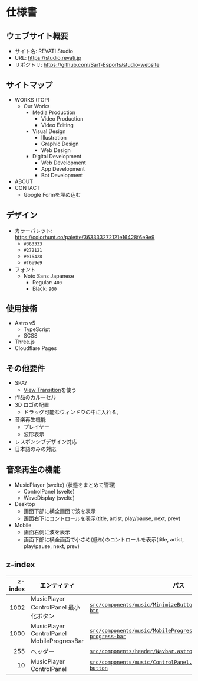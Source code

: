# 仕様書

<!-- 不足や変更点等があれば随時更新してください。 -->

## ウェブサイト概要

- サイト名: REVATI Studio
- URL: https://studio.revati.jp
- リポジトリ: https://github.com/Sarf-Esports/studio-website

## サイトマップ

- WORKS (TOP)
  - Our Works
    - Media Production
      - Video Production
      - Video Editing
    - Visual Design
      - Illustration
      - Graphic Design
      - Web Design
    - Digital Development
      - Web Development
      - App Development
      - Bot Development
- ABOUT
- CONTACT
  - Google Formを埋め込む

## デザイン

- カラーパレット: https://colorhunt.co/palette/363333272121e16428f6e9e9
  - `#363333`
  - `#272121`
  - `#e16428`
  - `#f6e9e9`
- フォント
  - Noto Sans Japanese
    - Regular: `400`
    - Black: `900`

## 使用技術

- Astro v5
  - TypeScript
  - SCSS
- Three.js
- Cloudflare Pages

## その他要件

- SPA?
  - [View Transition](https://docs.astro.build/ja/guides/view-transitions/)を使う
- 作品のカルーセル
- 3D ロゴの配置
  - ドラッグ可能なウィンドウの中に入れる。
- 音楽再生機能
  - プレイヤー
  - 波形表示
- レスポンシブデザイン対応
- 日本語のみの対応

## 音楽再生の機能

- MusicPlayer (svelte) (状態をまとめて管理)
  - ControlPanel (svelte)
  - WaveDisplay (svelte)
- Desktop
  - 画面下部に横全画面で波を表示
  - 画面右下にコントロールを表示(title, artist, play/pause, next, prev)
- Mobile
  - 画面右側に波を表示
  - 画面下部に横全画面で小さめ(低め)のコントロールを表示(title, artist, play/pause, next, prev)

## z-index

| z-index | エンティティ                               | パス                                                                                                                     |
| ------: | ------------------------------------------ | ------------------------------------------------------------------------------------------------------------------------ |
|    1002 | MusicPlayer ControlPanel 最小化ボタン      | [`src/components/music/MinimizeButton.svelte>style>.minimize-btn`](../src/components/music/MinimizeButton.svelte)        |
|    1000 | MusicPlayer ControlPanel MobileProgressBar | [`src/components/music/MobileProgressBar.svelte>.mobile-progress-bar`](../src/components/music/MobileProgressBar.svelte) |
|     255 | ヘッダー                                   | [`src/components/header/Navbar.astro>style>ul`](../src/components/header/Navbar.astro)                                   |
|      10 | MusicPlayer ControlPanel                   | [`src/components/music/ControlPanel.svelte>style>.close-button`](../src/components/music/ControlPanel.svelte)            |
